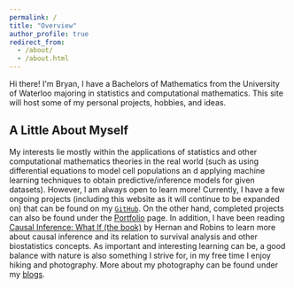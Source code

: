 ```yaml
---
permalink: /
title: "Overview"
author_profile: true
redirect_from: 
  - /about/
  - /about.html
---
```


Hi there! I'm Bryan, I have a Bachelors of Mathematics from the University of Waterloo majoring in statistics and computational mathematics. This site will host some of my personal projects, hobbies, and ideas.

A Little About Myself
------
My interests lie mostly within the applications of statistics and other computational mathematics theories in the real world (such as using differential equations to model cell populations an d applying machine learning techniques to obtain predictive/inference models for given datasets). However, I am always open to learn more! Currently, I have a few ongoing projects (including this website as it will continue to be expanded on) that can be found on my [`GitHub`](https://github.com/bryanzang). On the other hand, completed projects can also be found under the [Portfolio](https://bryanzang.github.io/portfolio/) page. In addition, I have been reading [Causal Inference: What If (the book)](https://www.hsph.harvard.edu/miguel-hernan/%20causal-inference-book/) by Hernan and Robins to learn more about causal inference and its relation to survival analysis and other biostatistics concepts. As important and interesting learning can be, a good balance with nature is also something I strive for, in my free time I enjoy hiking and photography. More about my photography can be found under my [blogs](https://bryanzang.github.io/year-archive/).
